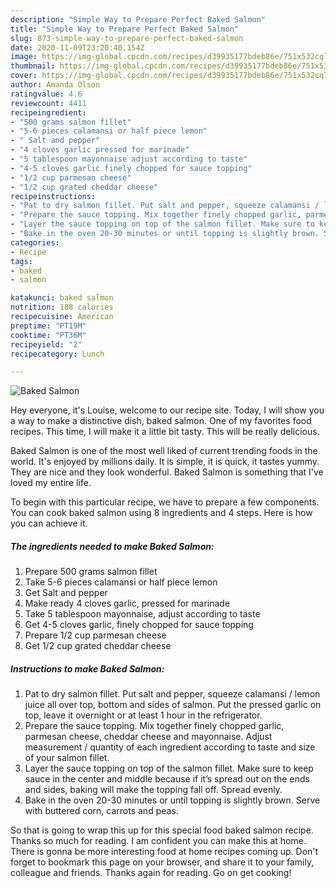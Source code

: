 ```yaml
---
description: "Simple Way to Prepare Perfect Baked Salmon"
title: "Simple Way to Prepare Perfect Baked Salmon"
slug: 873-simple-way-to-prepare-perfect-baked-salmon
date: 2020-11-09T23:20:40.154Z
image: https://img-global.cpcdn.com/recipes/d39935177bdeb86e/751x532cq70/baked-salmon-recipe-main-photo.jpg
thumbnail: https://img-global.cpcdn.com/recipes/d39935177bdeb86e/751x532cq70/baked-salmon-recipe-main-photo.jpg
cover: https://img-global.cpcdn.com/recipes/d39935177bdeb86e/751x532cq70/baked-salmon-recipe-main-photo.jpg
author: Amanda Olson
ratingvalue: 4.6
reviewcount: 4411
recipeingredient:
- "500 grams salmon fillet"
- "5-6 pieces calamansi or half piece lemon"
- " Salt and pepper"
- "4 cloves garlic pressed for marinade"
- "5 tablespoon mayonnaise adjust according to taste"
- "4-5 cloves garlic finely chopped for sauce topping"
- "1/2 cup parmesan cheese"
- "1/2 cup grated cheddar cheese"
recipeinstructions:
- "Pat to dry salmon fillet. Put salt and pepper, squeeze calamansi / lemon juice all over top, bottom and sides of salmon. Put the pressed garlic on top, leave it overnight or at least 1 hour in the refrigerator."
- "Prepare the sauce topping. Mix together finely chopped garlic, parmesan cheese, cheddar cheese and mayonnaise. Adjust measurement / quantity of each ingredient according to taste and size of your salmon fillet."
- "Layer the sauce topping on top of the salmon fillet. Make sure to keep sauce in the center and middle because if it’s spread out on the ends and sides, baking will make the topping fall off. Spread evenly."
- "Bake in the oven 20-30 minutes or until topping is slightly brown. Serve with buttered corn, carrots and peas."
categories:
- Recipe
tags:
- baked
- salmon

katakunci: baked salmon 
nutrition: 188 calories
recipecuisine: American
preptime: "PT19M"
cooktime: "PT36M"
recipeyield: "2"
recipecategory: Lunch

---
```



![Baked Salmon](https://img-global.cpcdn.com/recipes/d39935177bdeb86e/751x532cq70/baked-salmon-recipe-main-photo.jpg)

Hey everyone, it's Louise, welcome to our recipe site. Today, I will show you a way to make a distinctive dish, baked salmon. One of my favorites food recipes. This time, I will make it a little bit tasty. This will be really delicious.

Baked Salmon is one of the most well liked of current trending foods in the world. It's enjoyed by millions daily. It is simple, it is quick, it tastes yummy. They are nice and they look wonderful. Baked Salmon is something that I've loved my entire life.




To begin with this particular recipe, we have to prepare a few components. You can cook baked salmon using 8 ingredients and 4 steps. Here is how you can achieve it.

<!--inarticleads1-->

##### The ingredients needed to make Baked Salmon:

1. Prepare 500 grams salmon fillet
1. Take 5-6 pieces calamansi or half piece lemon
1. Get  Salt and pepper
1. Make ready 4 cloves garlic, pressed for marinade
1. Take 5 tablespoon mayonnaise, adjust according to taste
1. Get 4-5 cloves garlic, finely chopped for sauce topping
1. Prepare 1/2 cup parmesan cheese
1. Get 1/2 cup grated cheddar cheese




<!--inarticleads2-->

##### Instructions to make Baked Salmon:

1. Pat to dry salmon fillet. Put salt and pepper, squeeze calamansi / lemon juice all over top, bottom and sides of salmon. Put the pressed garlic on top, leave it overnight or at least 1 hour in the refrigerator.
1. Prepare the sauce topping. Mix together finely chopped garlic, parmesan cheese, cheddar cheese and mayonnaise. Adjust measurement / quantity of each ingredient according to taste and size of your salmon fillet.
1. Layer the sauce topping on top of the salmon fillet. Make sure to keep sauce in the center and middle because if it’s spread out on the ends and sides, baking will make the topping fall off. Spread evenly.
1. Bake in the oven 20-30 minutes or until topping is slightly brown. Serve with buttered corn, carrots and peas.




So that is going to wrap this up for this special food baked salmon recipe. Thanks so much for reading. I am confident you can make this at home. There is gonna be more interesting food at home recipes coming up. Don't forget to bookmark this page on your browser, and share it to your family, colleague and friends. Thanks again for reading. Go on get cooking!
